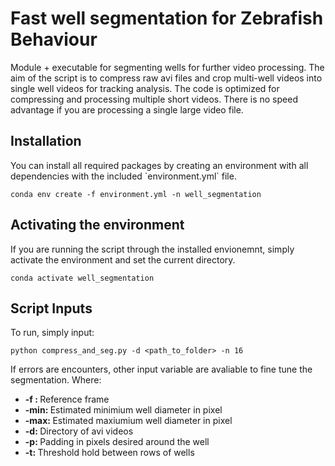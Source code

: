 # Fast well segmentation for Zebrafish Behaviour

Module + executable for segmenting wells for further video processing. The aim of the script is to compress raw avi files and crop multi-well videos into single well videos for tracking analysis. The code is optimized for compressing and processing multiple short videos. There is no speed advantage if you are processing a single large video file.

<h2> Installation </h2>
You can install all required packages by creating an environment with all dependencies with the included `environment.yml` file.
<p> </p>

```
conda env create -f environment.yml -n well_segmentation
```

<p> </p>
 

<h2> Activating the environment </h2>
If you are running the script through the installed envionemnt, simply activate the environment and set the current directory.
<p> </p>

```
conda activate well_segmentation
```

<h2> Script Inputs </h2>
To run, simply input:
<p> </p>

```
python compress_and_seg.py -d <path_to_folder> -n 16 
```
If errors are encounters, other input variable are avaliable to fine tune the segmentation.
Where:
<ul>
    <li> <strong> -f : </strong> Reference frame </li> 
    <li> <strong> -min: </strong> Estimated minimium well diameter in pixel </li> 
    <li> <strong> -max: </strong> Estimated maxiumium well diameter in pixel </li> 
    <li> <strong> -d: </strong> Directory of avi videos </li>
    <li> <strong> -p: </strong> Padding in pixels desired around the well </li>
    <li> <strong> -t: </strong> Threshold hold between rows of wells </li>
</ul>

